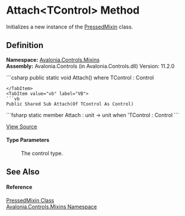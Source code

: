 # Attach&lt;TControl&gt; Method


Initializes a new instance of the <a href="T_Avalonia_Controls_Mixins_PressedMixin">PressedMixin</a> class.



## Definition
**Namespace:** <a href="N_Avalonia_Controls_Mixins">Avalonia.Controls.Mixins</a>  
**Assembly:** Avalonia.Controls (in Avalonia.Controls.dll) Version: 11.2.0

<Tabs groupId="api-code-preview">
<TabItem value="csharp" label="C#">
```csharp
public static void Attach<TControl>()
where TControl : Control

```
</TabItem>
<TabItem value="vb" label="VB">
```vb
Public Shared Sub Attach(Of TControl As Control)
```
</TabItem>
<TabItem value="fsharp" label="F#">
```fsharp
static member Attach : unit -> unit  when 'TControl : Control
```
</TabItem>
</Tabs>



<a href="https://github.com/AvaloniaUI/Avalonia/tree/master/src/Avalonia.Controls/Mixins/PressedMixin.cs#L19" title="View the source code">View Source</a>



#### Type Parameters
<dl><dt /><dd>The control type.</dd></dl>

## See Also


#### Reference
<a href="T_Avalonia_Controls_Mixins_PressedMixin">PressedMixin Class</a>  
<a href="N_Avalonia_Controls_Mixins">Avalonia.Controls.Mixins Namespace</a>  

